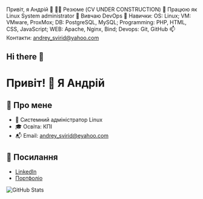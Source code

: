 Привіт, я Андрій 👋
👩‍💻 Резюме (CV UNDER CONSTRUCTION)
🔭 Працюю як Linux System administrator
🌱 Вивчаю DevOps
🧰 Навички: OS: Linux; VM: VMware, ProxMox; DB: PostgreSQL, MySQL;  Programming: PHP, HTML, CSS, JavaScript; WEB: Apache, Nginx, Bind; Devops: Git, GitHub
📫 Контакти: andrey_svirid@yahoo.com


## Hi there 👋

<!--
**andreysvirid/andreysvirid** is a ✨ _special_ ✨ repository because its `README.md` (this file) appears on your GitHub profile.

Here are some ideas to get you started:

- 🔭 I’m currently working on ...
- 🌱 I’m currently learning ...
- 👯 I’m looking to collaborate on ...
- 🤔 I’m looking for help with ...
- 💬 Ask me about ...
- 📫 How to reach me: ...
- 😄 Pronouns: ...
- ⚡ Fun fact: ...
-->

# Привіт! 👋 Я Андрій

## 💼 Про мене
- 🔧 Системний адміністратор Linux
- 🎓 Освіта: КПІ
- 📬 Email: andrey_svirid@eyahoo.com

## 🔗 Посилання
- [LinkedIn](https://linkedin.com/in/andrii)
- [Портфоліо](https://myportfolio.com)

![GitHub Stats](https://github-readme-stats.vercel.app/api?username=andrii-test&show_icons=true)
